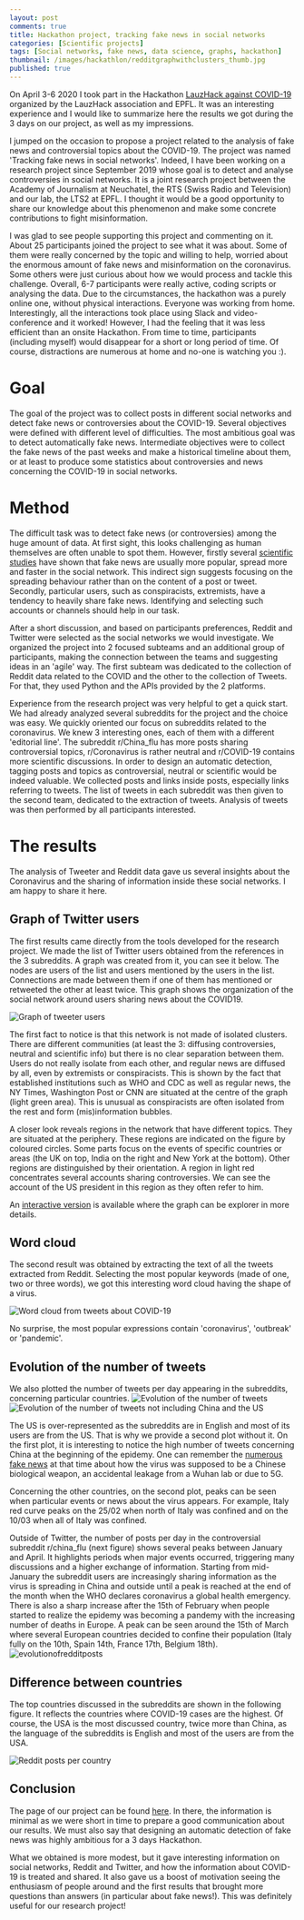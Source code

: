 ```yaml
---
layout: post
comments: true
title: Hackathon project, tracking fake news in social networks
categories: [Scientific projects]
tags: [Social networks, fake news, data science, graphs, hackathon]
thumbnail: /images/hackathlon/redditgraphwithclusters_thumb.jpg
published: true
---
```


On April 3-6 2020 I took part in the Hackathon [LauzHack against COVID-19](https://covid19.lauzhack.com/) organized by the LauzHack association and EPFL. It was an interesting experience and I would like to summarize here the results we got during the 3 days on our project, as well as my impressions.

I jumped on the occasion to propose a project related to the analysis of fake news and controversial topics about the COVID-19. The project was named 'Tracking fake news in social networks'. Indeed, I have been working on a research project since September 2019 whose goal is to detect and analyse controversies in social networks. It is a joint research project between the Academy of Journalism at Neuchatel, the RTS (Swiss Radio and Television) and our lab, the LTS2 at EPFL. I thought it would be a good opportunity to share our knowledge about this phenomenon and make some concrete contributions to fight misinformation.

I was glad to see people supporting this project and commenting on it. About 25 participants joined the project to see what it was about. Some of them were really concerned by the topic and willing to help, worried about the enormous amount of fake news and misinformation on the coronavirus. Some others were just curious about how we would process and tackle this challenge. Overall, 6-7 participants were really active, coding scripts or analysing the data. Due to the circumstances, the hackathon was a purely online one, without physical interactions. Everyone was working from home. Interestingly, all the interactions took place using Slack and video-conference and it worked! However, I had the feeling that it was less efficient than an onsite Hackathon. From time to time, participants (including myself) would disappear for a short or long period of time. Of course, distractions are numerous at home and no-one is watching you :).

# Goal

The goal of the project was to collect posts in different social networks and detect fake news or controversies about the COVID-19. Several objectives were defined with different level of difficulties. The most ambitious goal was to detect automatically fake news. Intermediate objectives were to collect the fake news of the past weeks and make a historical timeline about them, or at least to produce some statistics about controversies and news concerning the COVID-19 in social networks.

# Method

The difficult task was to detect fake news (or controversies) among the huge amount of data. At first sight, this looks challenging as human themselves are often unable to spot them. However, firstly several [scientific studies](https://science.sciencemag.org/content/359/6380/1146) have shown that fake news are usually more popular, spread more and faster in the social network. This indirect sign suggests focusing on the spreading behaviour rather than on the content of a post or tweet. Secondly, particular users, such as conspiracists, extremists, have a tendency to heavily share fake news. Identifying and selecting such accounts or channels should help in our task.

After a short discussion, and based on participants preferences, Reddit and Twitter were selected as the social networks we would investigate.
We organized the project into 2 focused subteams and an additional group of participants, making the connection between the teams and suggesting ideas in an 'agile' way. The first subteam was dedicated to the collection of Reddit data related to the COVID and the other to the collection of Tweets. For that, they used Python and the APIs provided by the 2 platforms.

Experience from the research project was very helpful to get a quick start. We had already analyzed several subreddits for the project and the choice was easy. We quickly oriented our focus on subreddits related to the coronavirus. We knew 3 interesting ones, each of them with a different 'editorial line'. The subreddit r/China_flu has more posts sharing controversial topics, r/Coronavirus is rather neutral and r/COVID-19 contains more scientific discussions. In order to design an automatic detection, tagging posts and topics as controversial, neutral or scientific would be indeed valuable. We collected posts and links inside posts, especially links referring to tweets. The list of tweets in each subreddit was then given to the second team, dedicated to the extraction of tweets. Analysis of tweets was then performed by all participants interested.

# The results

The analysis of Tweeter and Reddit data gave us several insights about the Coronavirus and the sharing of information inside these social networks. I am happy to share it here.

## Graph of Twitter users

The first results came directly from the tools developed for the research project. We made the list of Twitter users obtained from the references in the 3 subreddits. A graph was created from it, you can see it below. The nodes are users of the list and users mentioned by the users in the list. Connections are made between them if one of them has mentioned or retweeted the other at least twice. This graph shows the organization of the social network around users sharing news about the COVID19. 

![Graph of tweeter users]({{site.baseurl}}/images/hackathlon/redditgraphwithclusters3.png)

The first fact to notice is that this network is not made of isolated clusters. There are different communities (at least the 3: diffusing controversies, neutral and scientific info) but there is no clear separation between them. Users do not really isolate from each other, and regular news are diffused by all, even by extremists or conspiracists. This is shown by the fact that established institutions such as WHO and CDC as well as regular news, the NY Times, Washington Post or CNN are situated at the centre of the graph (light green area). This is unusual as conspiracists are often isolated from the rest and form (mis)information bubbles.

A closer look reveals regions in the network that have different topics. They are situated at the periphery. These regions are indicated on the figure by coloured circles. Some parts focus on the events of specific countries or areas (the UK on top, India on the right and New York at the bottom). Other regions are distinguished by their orientation. A region in light red concentrates several accounts sharing controversies. We can see the account of the US president in this region as they often refer to him.

An [interactive version](http://miz.space/lauzhack/reddit-retweet/) is available where the graph can be explorer in more details.

## Word cloud

The second result was obtained by extracting the text of all the tweets extracted from Reddit. Selecting the most popular keywords (made of one, two or three words), we got this interesting word cloud having the shape of a virus.

![Word cloud from tweets about COVID-19]({{site.baseurl}}/images/hackathlon/23312.tif_wc.png)

No surprise, the most popular expressions contain 'coronavirus', 'outbreak' or 'pandemic'.

## Evolution of the number of tweets

We also plotted the number of tweets per day appearing in the subreddits, concerning particular countries.
![Evolution of the number of tweets]({{site.baseurl}}/images/hackathlon/evolutionoftweets.png)
![Evolution of the number of tweets not including China and the US]({{site.baseurl}}/images/hackathlon/evolutionoftweets_woUS.png)

The US is over-represented as the subreddits are in English and most of its users are from the US. That is why we provide a second plot without it. On the first plot, it is interesting to notice the high number of tweets concerning China at the beginning of the epidemy. One can remember the [numerous fake news](https://en.wikipedia.org/wiki/Misinformation_related_to_the_2019%E2%80%9320_coronavirus_pandemic#Accidental_leakage) at that time about how the virus was supposed to be a Chinese biological weapon, an accidental leakage from a Wuhan lab or due to 5G.

Concerning the other countries, on the second plot, peaks can be seen when particular events or news about the virus appears. For example, Italy red curve peaks on the 25/02 when north of Italy was confined and on the 10/03 when all of Italy was confined.

Outside of Twitter, the number of posts per day in the controversial subreddit r/china_flu (next figure) shows several peaks between January and April. It highlights periods when major events occurred, triggering many discussions and a higher exchange of information. Starting from mid-January the subreddit users are increasingly sharing information as the virus is spreading in China and outside until a peak is reached at the end of the month when the WHO declares coronavirus a global health emergency. There is also a sharp increase after the 15th of February when people started to realize the epidemy was becoming a pandemy with the increasing number of deaths in Europe. A peak can be seen around the 15th of March where several European countries decided to confine their population (Italy fully on the 10th, Spain 14th, France 17th, Belgium 18th). 
![evolutionofredditposts]({{site.baseurl}}/images/hackathlon/reddit_china_flu_submissions_activity.png)

## Difference between countries

The top countries discussed in the subreddits are shown in the following figure. It reflects the countries where COVID-19 cases are the highest. Of course, the USA is the most discussed country, twice more than China, as the language of the subreddits is English and most of the users are from the USA.

![Reddit posts per country]({{site.baseurl}}/images/hackathlon/postspercountries.png)


## Conclusion

The page of our project can be found [here](https://devpost.com/software/tracking-fake-news-in-social-networks-proposal). In there, the information is minimal as we were short in time to prepare a good communication about our results. We must also say that designing an automatic detection of fake news was highly ambitious for a 3 days Hackathon. 

What we obtained is more modest, but it gave interesting information on social networks, Reddit and Twitter, and how the information about COVID-19 is treated and shared.
It also gave us a boost of motivation seeing the enthusiasm of people around and the first results that brought more questions than answers (in particular about fake news!). This was definitely useful for our research project!